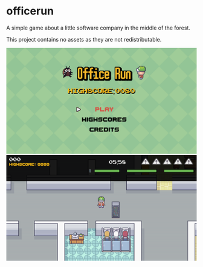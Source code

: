 # officerun

A simple game about a little software company in the middle of the forest. 

This project contains no assets as they are not redistributable.

![officerun](screenshots/title.png "title screen")
![officerun](screenshots/level1.png "title screen")

